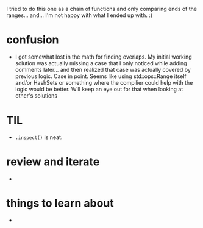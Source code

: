 
I tried to do this one as a chain of functions and only comparing ends of the ranges... and... I'm not happy with what I ended up with. :) 

# confusion
* I got somewhat lost in the math for finding overlaps. My initial working solution was actually missing a case that I only noticed while adding comments later... and then realized that case was actually covered by previous logic. Case in point. Seems like using std::ops::Range itself and/or HashSets or something where the compilier could help with the logic would be better. Will keep an eye out for that when looking at other's solutions

# TIL
* `.inspect()` is neat. 

# review and iterate
* 

# things to learn about
* 

